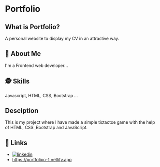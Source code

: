 
# Portfolio

## What is Portfolio?
A personal website to display my CV in an attractive way.

## 🚀 About Me
I'm a Frontend web developer...

  
## 🕵️‍ Skills
Javascript, HTML, CSS, Bootstrap ...

## Desciption
This is my project where I have made a simple tictactoe game with the help of HTML, CSS ,Bootstrap and JavaScript.

## 🔗 Links

- [![linkedin](https://img.shields.io/badge/linkedin-0A66C2?style=for-the-badge&logo=linkedin&logoColor=white)](https://www.linkedin.com/in/mohamed-ahmed-bb358b239/)
- https://portfolioo-1.netlify.app
